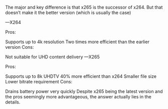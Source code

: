The major and key difference is that x265 is the successor of x264. But that doesn’t make it the better version (which is usually the case)

—X264

Pros:

Supports up to 4k resolution
Two times more efficient than the earlier version
Cons:

Not suitable for UHD content delivery
—X265

Pros:

Supports up to 8k UHDTV
40% more efficient than x264
Smaller file size
Lower bitrate requirement
Cons:

Drains battery power very quickly
Despite x265 being the latest version and the pros seemingly more advantageous, the answer actually lies in the details.
